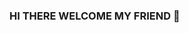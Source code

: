 ### HI THERE WELCOME MY FRIEND 🤟

<!--
**wasanchez6/wasanchez6** is a ✨ _special_ ✨ repository because its `README.md` (this file) appears on your GitHub profile.

Here are some ideas to get you started:

- 🔭 I’m currently working on negocio propio
- 🌱 I’m currently learning sin inf
- 👯 I’m looking to collaborate on sin inf
- 🤔 I’m looking for help with sin inf
- 💬 Ask me about sin inf
- 📫 How to reach me: sin inf
- 😄 Pronouns: sin inf
- ⚡ Fun fact: sin inf
-->
